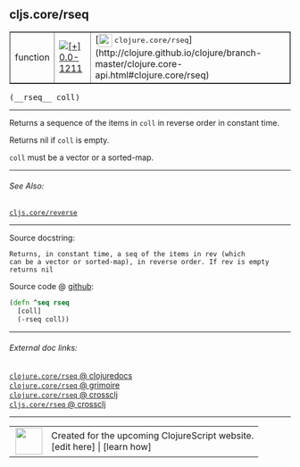 ## cljs.core/rseq



 <table border="1">
<tr>
<td>function</td>
<td><a href="https://github.com/cljsinfo/cljs-api-docs/tree/0.0-1211"><img valign="middle" alt="[+] 0.0-1211" title="Added in 0.0-1211" src="https://img.shields.io/badge/+-0.0--1211-lightgrey.svg"></a> </td>
<td>
[<img height="24px" valign="middle" src="http://i.imgur.com/1GjPKvB.png"> <samp>clojure.core/rseq</samp>](http://clojure.github.io/clojure/branch-master/clojure.core-api.html#clojure.core/rseq)
</td>
</tr>
</table>


 <samp>
(__rseq__ coll)<br>
</samp>

---

Returns a sequence of the items in `coll` in reverse order in constant time.

Returns nil if `coll` is empty.

`coll` must be a vector or a sorted-map.



---


###### See Also:

[`cljs.core/reverse`](../cljs.core/reverse.md)<br>

---


Source docstring:

```
Returns, in constant time, a seq of the items in rev (which
can be a vector or sorted-map), in reverse order. If rev is empty returns nil
```


Source code @ [github](https://github.com/clojure/clojurescript/blob/r3269/src/main/cljs/cljs/core.cljs#L2671-L2675):

```clj
(defn ^seq rseq
  [coll]
  (-rseq coll))
```

<!--
Repo - tag - source tree - lines:

 <pre>
clojurescript @ r3269
└── src
    └── main
        └── cljs
            └── cljs
                └── <ins>[core.cljs:2671-2675](https://github.com/clojure/clojurescript/blob/r3269/src/main/cljs/cljs/core.cljs#L2671-L2675)</ins>
</pre>

-->

---



###### External doc links:

[`clojure.core/rseq` @ clojuredocs](http://clojuredocs.org/clojure.core/rseq)<br>
[`clojure.core/rseq` @ grimoire](http://conj.io/store/v1/org.clojure/clojure/1.7.0-beta3/clj/clojure.core/rseq/)<br>
[`clojure.core/rseq` @ crossclj](http://crossclj.info/fun/clojure.core/rseq.html)<br>
[`cljs.core/rseq` @ crossclj](http://crossclj.info/fun/cljs.core.cljs/rseq.html)<br>

---

 <table>
<tr><td>
<img valign="middle" align="right" width="48px" src="http://i.imgur.com/Hi20huC.png">
</td><td>
Created for the upcoming ClojureScript website.<br>
[edit here] | [learn how]
</td></tr></table>

[edit here]:https://github.com/cljsinfo/cljs-api-docs/blob/master/cljsdoc/cljs.core/rseq.cljsdoc
[learn how]:https://github.com/cljsinfo/cljs-api-docs/wiki/cljsdoc-files

<!--

This information was too distracting to show to readers, but I'll leave it
commented here since it is helpful to:

- pretty-print the data used to generate this document
- and show how to retrieve that data



The API data for this symbol:

```clj
{:description "Returns a sequence of the items in `coll` in reverse order in constant time.\n\nReturns nil if `coll` is empty.\n\n`coll` must be a vector or a sorted-map.",
 :return-type seq,
 :ns "cljs.core",
 :name "rseq",
 :signature ["[coll]"],
 :history [["+" "0.0-1211"]],
 :type "function",
 :related ["cljs.core/reverse"],
 :full-name-encode "cljs.core/rseq",
 :source {:code "(defn ^seq rseq\n  [coll]\n  (-rseq coll))",
          :title "Source code",
          :repo "clojurescript",
          :tag "r3269",
          :filename "src/main/cljs/cljs/core.cljs",
          :lines [2671 2675]},
 :full-name "cljs.core/rseq",
 :clj-symbol "clojure.core/rseq",
 :docstring "Returns, in constant time, a seq of the items in rev (which\ncan be a vector or sorted-map), in reverse order. If rev is empty returns nil"}

```

Retrieve the API data for this symbol:

```clj
;; from Clojure REPL
(require '[clojure.edn :as edn])
(-> (slurp "https://raw.githubusercontent.com/cljsinfo/cljs-api-docs/catalog/cljs-api.edn")
    (edn/read-string)
    (get-in [:symbols "cljs.core/rseq"]))
```

-->
